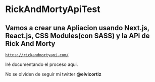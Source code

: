 # RickAndMortyApiTest

## Vamos a crear una Apliacion usando Next.js, React.js, CSS Modules(con SASS) y la APi de Rick And Morty 

<code>https://rickandmortyapi.com/</code>

<p> Iré documentando el proceso aqui. </p>

<span> No se olviden de seguir mi twitter</span> <strong>@elvicortiz </strong>